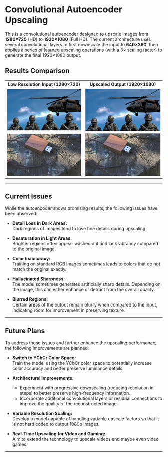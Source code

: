 # Convolutional Autoencoder Upscaling

This is a convolutional autoencoder designed to upscale images from **1280×720** (HD) to **1920×1080** (Full HD). The current architecture uses several convolutional layers to first downscale the input to **640×360**, then applies a series of learned upscaling operations (with a 3× scaling factor) to generate the final 1920×1080 output.

## Results Comparison

<table> 
  <tr> 
    <th style="text-align:center;">Low Resolution Input (1280×720)</th> 
    <th style="text-align:center;">Upscaled Output (1920×1080)</th> 
  </tr> 
  <tr> 
    <td style="text-align:center;">
      <img src="/images/comparisons_at_epoch/epoch_80_batch4_idx1/lowres.jpg" alt="Low Resolution Image" style="width:400px;">
    </td> 
    <td style="text-align:center;">
      <img src="/images/comparisons_at_epoch/epoch_80_batch4_idx1/upscaled.jpg" alt="Upscaled Image" style="width:400px;">
    </td> 
  </tr>
  <tr>
    <td style="text-align:center;">
      <img src="/images/comparisons_at_epoch/epoch_80_batch40_idx2/lowres.jpg" alt="Low Resolution Image" style="width:400px;">
    </td>
    <td style="text-align:center;">
      <img src="/images/comparisons_at_epoch/epoch_80_batch40_idx2/lowres.jpg" alt="Upscaled Image" style="width:400px;">
    </td>
  </tr>
</table>


---

## Current Issues

While the autoencoder shows promising results, the following issues have been observed:

- **Detail Loss in Dark Areas:**  
  Dark regions of images tend to lose fine details during upscaling.
  
- **Desaturation in Light Areas:**  
  Brighter regions often appear washed out and lack vibrancy compared to the original image.
  
- **Color Inaccuracy:**  
  Training on standard RGB images sometimes leads to colors that do not match the original exactly.
  
- **Hallucinated Sharpness:**  
  The model sometimes generates artificially sharp details. Depending on the image, this can either enhance or detract from the overall quality.
  
- **Blurred Regions:**  
  Certain areas of the output remain blurry when compared to the input, indicating room for improvement in preserving texture.

---

## Future Plans

To address these issues and further enhance the upscaling performance, the following improvements are planned:

- **Switch to YCbCr Color Space:**  
  Train the model using the YCbCr color space to potentially increase color accuracy and better preserve luminance details.
  
- **Architectural Improvements:**  
  - Experiment with progressive downscaling (reducing resolution in steps) to better preserve high-frequency information.  
  - Incorporate additional convolutional layers or residual connections to improve the quality of the reconstructed image.
  
- **Variable Resolution Scaling:**  
  Develop a model capable of handling variable upscale factors so that it is not hard coded to output 1080p images.
  
- **Real-Time Upscaling for Video and Gaming:**  
  Aim to extend the technology to upscale videos and maybe even video games.

---

